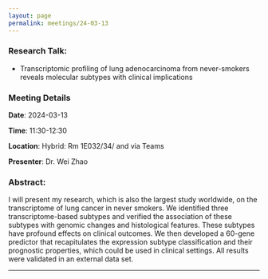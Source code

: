 ```yaml
---
layout: page
permalink: meetings/24-03-13
---
```


### Research Talk:
- Transcriptomic profiling of lung adenocarcinoma from never-smokers reveals molecular subtypes with clinical implications

### Meeting Details

**Date**: 2024-03-13

**Time**: 11:30-12:30 

**Location**: Hybrid: Rm 1E032/34/ and via Teams 

**Presenter**: Dr. Wei Zhao

### Abstract:
I will present my research, which is also the largest study worldwide, on the transcriptome of lung cancer in never smokers. We identified three transcriptome-based subtypes and verified the association of these subtypes with genomic changes and histological features. These subtypes have profound effects on clinical outcomes. We then developed a 60-gene predictor that recapitulates the expression subtype classification and their prognostic properties, which could be used in clinical settings. All results were validated in an external data set. 


---

<br><br>
<!--*-- Presenters: TBD*-->
